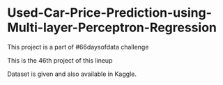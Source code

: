 # Used-Car-Price-Prediction-using-Multi-layer-Perceptron-Regression

This project is a part of #66daysofdata challenge 

This is the 46th project of this lineup 

Dataset is given and also available in Kaggle.

